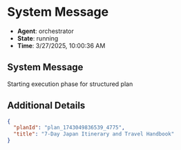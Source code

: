 # System Message

- **Agent**: orchestrator
- **State**: running
- **Time**: 3/27/2025, 10:00:36 AM

## System Message

Starting execution phase for structured plan

## Additional Details

```json
{
  "planId": "plan_1743049836539_4775",
  "title": "7-Day Japan Itinerary and Travel Handbook"
}
```

